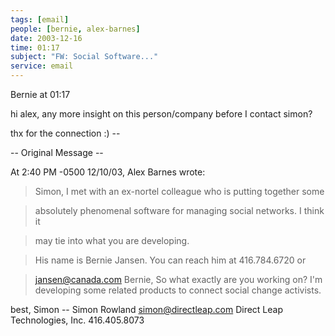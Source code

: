 ```yaml
---
tags: [email]
people: [bernie, alex-barnes]
date: 2003-12-16
time: 01:17
subject: "FW: Social Software..."
service: email
---
```


Bernie at 01:17

hi alex, any more insight on this person/company before I contact simon?

thx for the connection :) -- 

-- Original Message -- 

At 2:40 PM -0500 12/10/03, Alex Barnes wrote:

>Simon, I met with an ex-nortel colleague who is putting together some

>absolutely phenomenal software for managing social networks. I think it

>may tie into what you are developing.

>

>His name is Bernie Jansen. You can reach him at 416.784.6720 or

>jansen@canada.com Bernie, So what exactly are you working on? I'm developing some related products to connect social change activists.

best, Simon -- Simon Rowland simon@directleap.com Direct Leap Technologies, Inc. 416.405.8073

